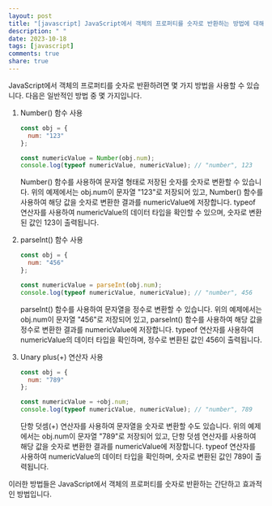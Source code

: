 ```yaml
---
layout: post
title: "[javascript] JavaScript에서 객체의 프로퍼티를 숫자로 반환하는 방법에 대해 알려주세요."
description: " "
date: 2023-10-18
tags: [javascript]
comments: true
share: true
---
```


JavaScript에서 객체의 프로퍼티를 숫자로 반환하려면 몇 가지 방법을 사용할 수 있습니다. 다음은 일반적인 방법 중 몇 가지입니다.

1. Number() 함수 사용
   ```javascript
   const obj = {
     num: "123"
   };
   
   const numericValue = Number(obj.num);
   console.log(typeof numericValue, numericValue); // "number", 123
   ```
   Number() 함수를 사용하여 문자열 형태로 저장된 숫자를 숫자로 변환할 수 있습니다. 위의 예제에서는 obj.num이 문자열 "123"로 저장되어 있고, Number() 함수를 사용하여 해당 값을 숫자로 변환한 결과를 numericValue에 저장합니다. typeof 연산자를 사용하여 numericValue의 데이터 타입을 확인할 수 있으며, 숫자로 변환된 값인 123이 출력됩니다.
   
2. parseInt() 함수 사용
   ```javascript
   const obj = {
     num: "456"
   };
   
   const numericValue = parseInt(obj.num);
   console.log(typeof numericValue, numericValue); // "number", 456
   ```
   parseInt() 함수를 사용하여 문자열을 정수로 변환할 수 있습니다. 위의 예제에서는 obj.num이 문자열 "456"로 저장되어 있고, parseInt() 함수를 사용하여 해당 값을 정수로 변환한 결과를 numericValue에 저장합니다. typeof 연산자를 사용하여 numericValue의 데이터 타입을 확인하며, 정수로 변환된 값인 456이 출력됩니다.
   
3. Unary plus(+) 연산자 사용
   ```javascript
   const obj = {
     num: "789"
   };
   
   const numericValue = +obj.num;
   console.log(typeof numericValue, numericValue); // "number", 789
   ```
   단항 덧셈(+) 연산자를 사용하여 문자열을 숫자로 변환할 수도 있습니다. 위의 예제에서는 obj.num이 문자열 "789"로 저장되어 있고, 단항 덧셈 연산자를 사용하여 해당 값을 숫자로 변환한 결과를 numericValue에 저장합니다. typeof 연산자를 사용하여 numericValue의 데이터 타입을 확인하며, 숫자로 변환된 값인 789이 출력됩니다.

이러한 방법들은 JavaScript에서 객체의 프로퍼티를 숫자로 반환하는 간단하고 효과적인 방법입니다.